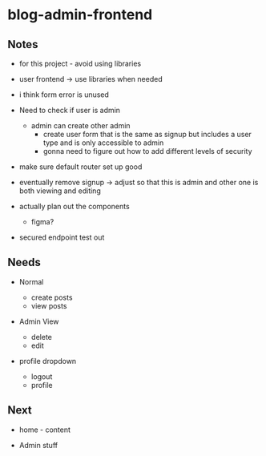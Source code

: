 # blog-admin-frontend

## Notes

- for this project - avoid using libraries
- user frontend -> use libraries when needed
- i think form error is unused

- Need to check if user is admin

  - admin can create other admin
    - create user form that is the same as signup but includes a user type and is only accessible to admin
    - gonna need to figure out how to add different levels of security

- make sure default router set up good
- eventually remove signup -> adjust so that this is admin and other one is both viewing and editing
- actually plan out the components
  - figma?
- secured endpoint test out

## Needs

- Normal

  - create posts
  - view posts

- Admin View

  - delete
  - edit

- profile dropdown
  - logout
  - profile

## Next

- home - content

- Admin stuff
